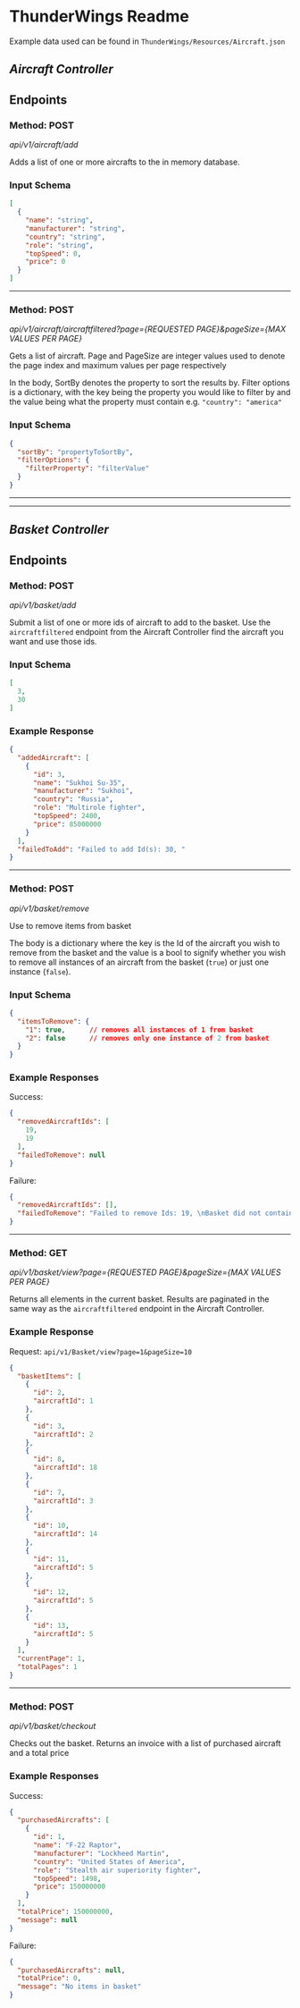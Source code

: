 # ThunderWings Readme

Example data used can be found in `ThunderWings/Resources/Aircraft.json`

## *Aircraft Controller*

## Endpoints

### Method: POST
*api/v1/aircraft/add*

Adds a list of one or more aircrafts to the in memory database.

### Input Schema
```json
[
  {
    "name": "string",
    "manufacturer": "string",
    "country": "string",
    "role": "string",
    "topSpeed": 0,
    "price": 0
  }
]
```

---
### Method: POST
*api/v1/aircraft/aircraftfiltered?page={REQUESTED PAGE}&pageSize={MAX VALUES PER PAGE}*

Gets a list of aircraft. Page and PageSize are integer values used to denote the page index and maximum values per page respectively

In the body, SortBy denotes the property to sort the results by. Filter options is a dictionary, 
with the key being the property you would like to filter by and the value being what the property must contain
e.g. `"country": "america"`
### Input Schema
```json
{
  "sortBy": "propertyToSortBy",
  "filterOptions": {
    "filterProperty": "filterValue"
  }
}
```
---

---
## *Basket Controller*
## Endpoints

### Method: POST
*api/v1/basket/add*

Submit a list of one or more ids of aircraft to add to the basket. Use the `aircraftfiltered` endpoint from the 
Aircraft Controller find the aircraft you want and use those ids. 

### Input Schema
```json
[
  3,
  30
]
```
### Example Response
```json
{
  "addedAircraft": [
    {
      "id": 3,
      "name": "Sukhoi Su-35",
      "manufacturer": "Sukhoi",
      "country": "Russia",
      "role": "Multirole fighter",
      "topSpeed": 2400,
      "price": 85000000
    }
  ],
  "failedToAdd": "Failed to add Id(s): 30, "
}
```

---
### Method: POST
*api/v1/basket/remove*

Use to remove items from basket

The body is a dictionary where the key is the Id of the aircraft you wish to remove from the basket
and the value is a bool to signify whether you wish to remove all instances of an aircraft from the basket (`true`)
or just one instance (`false`).

### Input Schema
```json
{
  "itemsToRemove": {
    "1": true,      // removes all instances of 1 from basket
    "2": false      // removes only one instance of 2 from basket
  }
}
```
### Example Responses
Success:
```json
{
  "removedAircraftIds": [
    19,
    19
  ],
  "failedToRemove": null
}
```
Failure:
```json
{
  "removedAircraftIds": [],
  "failedToRemove": "Failed to remove Ids: 19, \nBasket did not contain elements with these ids"
}
```

---
### Method: GET
*api/v1/basket/view?page={REQUESTED PAGE}&pageSize={MAX VALUES PER PAGE}*

Returns all elements in the current basket. Results are paginated in the same way as the `aircraftfiltered` endpoint in
the Aircraft Controller.

### Example Response
Request: `api/v1/Basket/view?page=1&pageSize=10`
```json
{
  "basketItems": [
    {
      "id": 2,
      "aircraftId": 1
    },
    {
      "id": 3,
      "aircraftId": 2
    },
    {
      "id": 8,
      "aircraftId": 18
    },
    {
      "id": 7,
      "aircraftId": 3
    },
    {
      "id": 10,
      "aircraftId": 14
    },
    {
      "id": 11,
      "aircraftId": 5
    },
    {
      "id": 12,
      "aircraftId": 5
    },
    {
      "id": 13,
      "aircraftId": 5
    }
  ],
  "currentPage": 1,
  "totalPages": 1
}
```

--- 
### Method: POST
*api/v1/basket/checkout*

Checks out the basket. Returns an invoice with a list of purchased aircraft and a total price

### Example Responses
Success:
```json
{
  "purchasedAircrafts": [
    {
      "id": 1,
      "name": "F-22 Raptor",
      "manufacturer": "Lockheed Martin",
      "country": "United States of America",
      "role": "Stealth air superiority fighter",
      "topSpeed": 1498,
      "price": 150000000
    }
  ],
  "totalPrice": 150000000,
  "message": null
}
```
Failure:
```json
{
  "purchasedAircrafts": null,
  "totalPrice": 0,
  "message": "No items in basket"
}
```